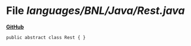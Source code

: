 # File _languages/BNL/Java/Rest.java_
**[GitHub](https://github.com/softlang/yas/blob/master/languages/BNL/Java/Rest.java)**
```
public abstract class Rest { }
```
